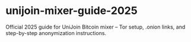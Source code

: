 # unijoin-mixer-guide-2025
Official 2025 guide for UniJoin Bitcoin mixer – Tor setup, .onion links, and step-by-step anonymization instructions.
